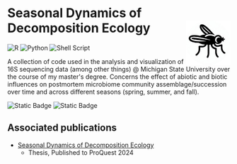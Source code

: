 # Seasonal Dynamics of Decomposition Ecology<a href="https://github.com/grigsbyanthony/msu-decomp-ms"><img src="assets/flylogo3.png" align="right" height="100" /></a>
![R](https://img.shields.io/badge/r-%23276DC3.svg?style=for-the-badge&logo=r&logoColor=white)
![Python](https://img.shields.io/badge/python-3670A0?style=for-the-badge&logo=python&logoColor=ffdd54)
![Shell Script](https://img.shields.io/badge/shell_script-%23121011.svg?style=for-the-badge&logo=gnu-bash&logoColor=white)

A collection of code used in the analysis and visualization of 16S sequencing data (among other things) @ Michigan State University over the course of my master's degree. Concerns the effect of abiotic and biotic influences on postmortem microbiome community assemblage/succession over time and across different seasons (spring, summer, and fall).

![Static Badge](https://img.shields.io/badge/Twitter-black?logo=X&logoColor=white&link=twitter.com%2Fdecompdork)
![Static Badge](https://img.shields.io/badge/%40colostate_email-darkgreen?logo=mailbox.org&logoColor=white&link=mailto%3Aanthony.grigsby%40colostate.edu)

## Associated publications
- [Seasonal Dynamics of Decomposition Ecology](https://ezproxy2.library.colostate.edu/login?url=https://www.proquest.com/dissertations-theses/seasonal-dynamics-decomposition-ecology/docview/3094366274/se-2?accountid=10223)
  - Thesis, Published to ProQuest 2024
